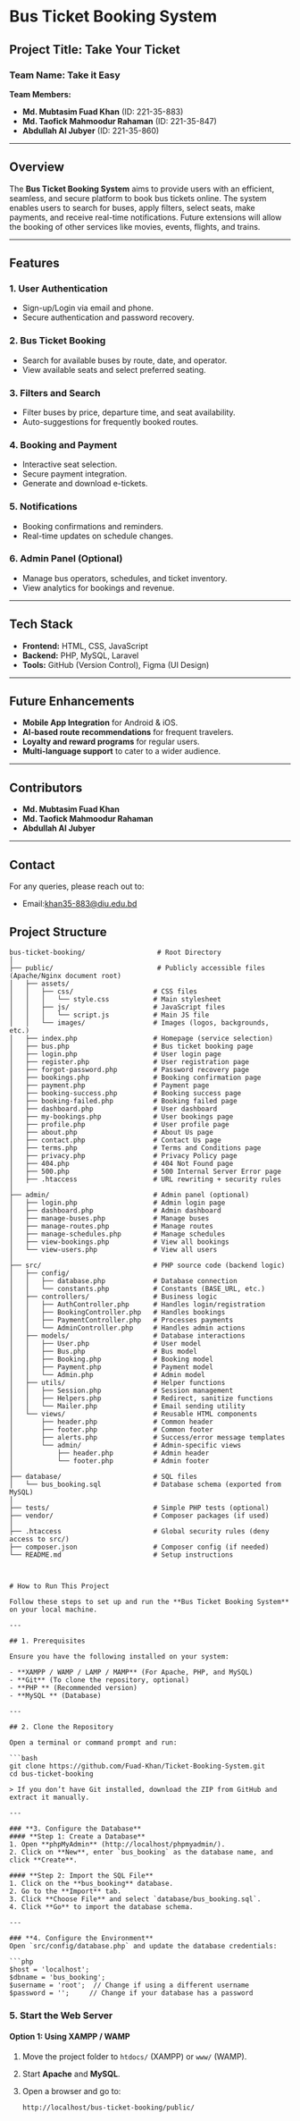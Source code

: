 # Bus Ticket Booking System

## Project Title: Take Your Ticket

### Team Name: Take it Easy
**Team Members:**  
- **Md. Mubtasim Fuad Khan** (ID: 221-35-883)  
- **Md. Taofick Mahmoodur Rahaman** (ID: 221-35-847)  
- **Abdullah Al Jubyer** (ID: 221-35-860)  

---

## Overview
The **Bus Ticket Booking System** aims to provide users with an efficient, seamless, and secure platform to book bus tickets online. The system enables users to search for buses, apply filters, select seats, make payments, and receive real-time notifications. Future extensions will allow the booking of other services like movies, events, flights, and trains.

---

## Features
### 1. **User Authentication**
- Sign-up/Login via email and phone.
- Secure authentication and password recovery.

### 2. **Bus Ticket Booking**
- Search for available buses by route, date, and operator.
- View available seats and select preferred seating.

### 3. **Filters and Search**
- Filter buses by price, departure time, and seat availability.
- Auto-suggestions for frequently booked routes.

### 4. **Booking and Payment**
- Interactive seat selection.
- Secure payment integration.
- Generate and download e-tickets.

### 5. **Notifications**
- Booking confirmations and reminders.
- Real-time updates on schedule changes.

### 6. **Admin Panel (Optional)**
- Manage bus operators, schedules, and ticket inventory.
- View analytics for bookings and revenue.

---

## Tech Stack
- **Frontend:** HTML, CSS, JavaScript
- **Backend:** PHP, MySQL, Laravel
- **Tools:** GitHub (Version Control), Figma (UI Design)


---

## Future Enhancements
- **Mobile App Integration** for Android & iOS.
- **AI-based route recommendations** for frequent travelers.
- **Loyalty and reward programs** for regular users.
- **Multi-language support** to cater to a wider audience.

---

## Contributors
- **Md. Mubtasim Fuad Khan**  
- **Md. Taofick Mahmoodur Rahaman**  
- **Abdullah Al Jubyer**  

---



## Contact
For any queries, please reach out to:
- Email:khan35-883@diu.edu.bd 

## Project Structure

```plaintext
bus-ticket-booking/                  # Root Directory
│
├── public/                          # Publicly accessible files (Apache/Nginx document root)
│   ├── assets/                      
│   │   ├── css/                    # CSS files
│   │   │   └── style.css           # Main stylesheet
│   │   ├── js/                     # JavaScript files
│   │   │   └── script.js           # Main JS file
│   │   └── images/                 # Images (logos, backgrounds, etc.)
│   ├── index.php                   # Homepage (service selection)
│   ├── bus.php                     # Bus ticket booking page
│   ├── login.php                   # User login page
│   ├── register.php                # User registration page
│   ├── forgot-password.php         # Password recovery page
│   ├── bookings.php                # Booking confirmation page
│   ├── payment.php                 # Payment page
│   ├── booking-success.php         # Booking success page
│   ├── booking-failed.php          # Booking failed page
│   ├── dashboard.php               # User dashboard
│   ├── my-bookings.php             # User bookings page
│   ├── profile.php                 # User profile page
│   ├── about.php                   # About Us page
│   ├── contact.php                 # Contact Us page
│   ├── terms.php                   # Terms and Conditions page
│   ├── privacy.php                 # Privacy Policy page
│   ├── 404.php                     # 404 Not Found page
│   ├── 500.php                     # 500 Internal Server Error page
│   ├── .htaccess                   # URL rewriting + security rules
│
├── admin/                          # Admin panel (optional)
│   ├── login.php                   # Admin login page
│   ├── dashboard.php               # Admin dashboard
│   ├── manage-buses.php            # Manage buses
│   ├── manage-routes.php           # Manage routes
│   ├── manage-schedules.php        # Manage schedules
│   ├── view-bookings.php           # View all bookings
│   └── view-users.php              # View all users
│
├── src/                            # PHP source code (backend logic)
│   ├── config/
│   │   ├── database.php            # Database connection
│   │   └── constants.php           # Constants (BASE_URL, etc.)
│   ├── controllers/                # Business logic
│   │   ├── AuthController.php      # Handles login/registration
│   │   ├── BookingController.php   # Handles bookings
│   │   ├── PaymentController.php   # Processes payments
│   │   └── AdminController.php     # Handles admin actions
│   ├── models/                     # Database interactions
│   │   ├── User.php                # User model
│   │   ├── Bus.php                 # Bus model
│   │   ├── Booking.php             # Booking model
│   │   ├── Payment.php             # Payment model
│   │   └── Admin.php               # Admin model
│   ├── utils/                      # Helper functions
│   │   ├── Session.php             # Session management
│   │   ├── Helpers.php             # Redirect, sanitize functions
│   │   └── Mailer.php              # Email sending utility
│   └── views/                      # Reusable HTML components
│       ├── header.php              # Common header
│       ├── footer.php              # Common footer
│       ├── alerts.php              # Success/error message templates
│       └── admin/                  # Admin-specific views
│           ├── header.php          # Admin header
│           └── footer.php          # Admin footer
│
├── database/                       # SQL files
│   └── bus_booking.sql             # Database schema (exported from MySQL)
│
├── tests/                          # Simple PHP tests (optional)
├── vendor/                         # Composer packages (if used)
│
├── .htaccess                       # Global security rules (deny access to src/)
├── composer.json                   # Composer config (if needed)
└── README.md                       # Setup instructions



# How to Run This Project

Follow these steps to set up and run the **Bus Ticket Booking System** on your local machine.

---

## 1. Prerequisites  

Ensure you have the following installed on your system:

- **XAMPP / WAMP / LAMP / MAMP** (For Apache, PHP, and MySQL)
- **Git** (To clone the repository, optional)
- **PHP ** (Recommended version)
- **MySQL ** (Database)

---

## 2. Clone the Repository  

Open a terminal or command prompt and run:

```bash
git clone https://github.com/Fuad-Khan/Ticket-Booking-System.git
cd bus-ticket-booking

> If you don’t have Git installed, download the ZIP from GitHub and extract it manually.

---

### **3. Configure the Database**
#### **Step 1: Create a Database**
1. Open **phpMyAdmin** (http://localhost/phpmyadmin/).
2. Click on **New**, enter `bus_booking` as the database name, and click **Create**.

#### **Step 2: Import the SQL File**
1. Click on the **bus_booking** database.
2. Go to the **Import** tab.
3. Click **Choose File** and select `database/bus_booking.sql`.
4. Click **Go** to import the database schema.

---

### **4. Configure the Environment**
Open `src/config/database.php` and update the database credentials:

```php
$host = 'localhost';
$dbname = 'bus_booking';
$username = 'root';  // Change if using a different username
$password = '';     // Change if your database has a password
```


### **5. Start the Web Server**
#### **Option 1: Using XAMPP / WAMP**
1. Move the project folder to `htdocs/` (XAMPP) or `www/` (WAMP).
2. Start **Apache** and **MySQL**.
3. Open a browser and go to:

   ```
   http://localhost/bus-ticket-booking/public/
   ```

